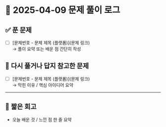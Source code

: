 # 📅 2025-04-09 문제 풀이 로그

## ✅ 푼 문제

- [ ] [문제번호 - 문제 제목 (플랫폼)](문제 링크)  
  → 풀이 요약 또는 배운 점 간단히 작성

## 📝 다시 풀거나 답지 참고한 문제

- [ ] [문제번호 - 문제 제목 (플랫폼)](문제 링크)  
  → 막힌 이유 / 핵심 아이디어 요약

---

## 🧠 짧은 회고

- 오늘 배운 것 / 느낀 점 한 줄 요약
